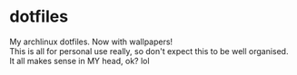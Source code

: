 # dotfiles
My archlinux dotfiles. Now with wallpapers!  
This is all for personal use really, so don't expect this to be well organised.  
It all makes sense in MY head, ok? lol
